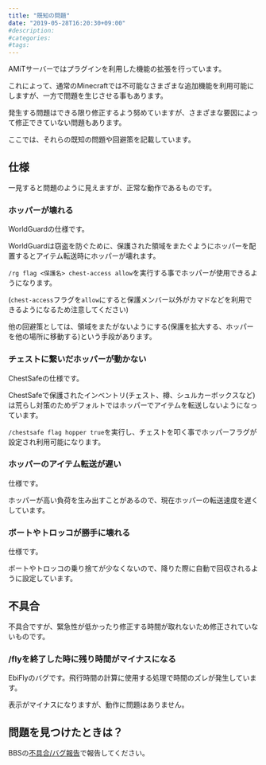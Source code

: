 ```yaml
---
title: "既知の問題"
date: "2019-05-28T16:20:30+09:00"
#description:
#categories:
#tags:
---
```


AMiTサーバーではプラグインを利用した機能の拡張を行っています。

これによって、通常のMinecraftでは不可能なさまざまな追加機能を利用可能にしますが、一方で問題を生じさせる事もあります。

発生する問題はできる限り修正するよう努めていますが、さまざまな要因によって修正できていない問題もあります。

ここでは、それらの既知の問題や回避策を記載しています。

## 仕様
一見すると問題のように見えますが、正常な動作であるものです。

### ホッパーが壊れる
WorldGuardの仕様です。

WorldGuardは窃盗を防ぐために、保護された領域をまたぐようにホッパーを配置するとアイテム転送時にホッパーが壊れます。

`/rg flag <保護名> chest-access allow`を実行する事でホッパーが使用できるようになります。

(`chest-access`フラグを`allow`にすると保護メンバー以外がカマドなどを利用できるようになるため注意してください)

他の回避策としては、領域をまたがないようにする(保護を拡大する、ホッパーを他の場所に移動する)という手段があります。

### チェストに繋いだホッパーが動かない
ChestSafeの仕様です。

ChestSafeで保護されたインベントリ(チェスト、樽、シュルカーボックスなど)は荒らし対策のためデフォルトではホッパーでアイテムを転送しないようになっています。

`/chestsafe flag hopper true`を実行し、チェストを叩く事でホッパーフラグが設定され利用可能になります。

### ホッパーのアイテム転送が遅い
仕様です。

ホッパーが高い負荷を生み出すことがあるので、現在ホッパーの転送速度を遅くしています。

### ボートやトロッコが勝手に壊れる
仕様です。

ボートやトロッコの乗り捨てが少なくないので、降りた際に自動で回収されるように設定しています。

## 不具合
不具合ですが、緊急性が低かったり修正する時間が取れないため修正されていないものです。

### /flyを終了した時に残り時間がマイナスになる
EbiFlyのバグです。飛行時間の計算に使用する処理で時間のズレが発生しています。

表示がマイナスになりますが、動作に問題はありません。

## 問題を見つけたときは？
BBSの[不具合/バグ報告](/bbs/viewforum.php?f=10)で報告してください。
